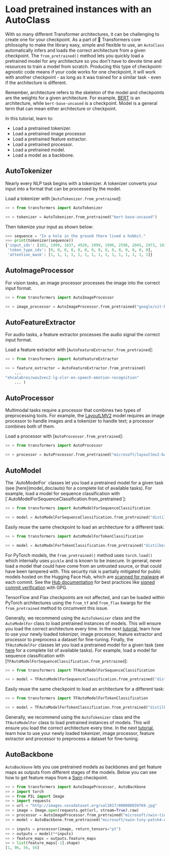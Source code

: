 <!--Copyright 2022 The HuggingFace Team. All rights reserved.

Licensed under the Apache License, Version 2.0 (the "License"); you may not use this file except in compliance with
the License. You may obtain a copy of the License at

http://www.apache.org/licenses/LICENSE-2.0

Unless required by applicable law or agreed to in writing, software distributed under the License is distributed on
an "AS IS" BASIS, WITHOUT WARRANTIES OR CONDITIONS OF ANY KIND, either express or implied. See the License for the
specific language governing permissions and limitations under the License.

⚠️ Note that this file is in Markdown but contain specific syntax for our doc-builder (similar to MDX) that may not be
rendered properly in your Markdown viewer.

-->

# Load pretrained instances with an AutoClass

With so many different Transformer architectures, it can be challenging to create one for your checkpoint. As a part of 🤗 Transformers core philosophy to make the library easy, simple and flexible to use, an `AutoClass` automatically infers and loads the correct architecture from a given checkpoint. The `from_pretrained()` method lets you quickly load a pretrained model for any architecture so you don't have to devote time and resources to train a model from scratch. Producing this type of checkpoint-agnostic code means if your code works for one checkpoint, it will work with another checkpoint - as long as it was trained for a similar task - even if the architecture is different.

<Tip>

Remember, architecture refers to the skeleton of the model and checkpoints are the weights for a given architecture. For example, [BERT](https://huggingface.co/bert-base-uncased) is an architecture, while `bert-base-uncased` is a checkpoint. Model is a general term that can mean either architecture or checkpoint.

</Tip>

In this tutorial, learn to:

* Load a pretrained tokenizer.
* Load a pretrained image processor
* Load a pretrained feature extractor.
* Load a pretrained processor.
* Load a pretrained model.
* Load a model as a backbone.

## AutoTokenizer

Nearly every NLP task begins with a tokenizer. A tokenizer converts your input into a format that can be processed by the model.

Load a tokenizer with [`AutoTokenizer.from_pretrained`]:

```py
>> > from transformers import AutoTokenizer

>> > tokenizer = AutoTokenizer.from_pretrained("bert-base-uncased")
```

Then tokenize your input as shown below:

```py
>>> sequence = "In a hole in the ground there lived a hobbit."
>>> print(tokenizer(sequence))
{'input_ids': [101, 1999, 1037, 4920, 1999, 1996, 2598, 2045, 2973, 1037, 7570, 10322, 4183, 1012, 102], 
 'token_type_ids': [0, 0, 0, 0, 0, 0, 0, 0, 0, 0, 0, 0, 0, 0, 0], 
 'attention_mask': [1, 1, 1, 1, 1, 1, 1, 1, 1, 1, 1, 1, 1, 1, 1]}
```

## AutoImageProcessor

For vision tasks, an image processor processes the image into the correct input format.

```py
>> > from transformers import AutoImageProcessor

>> > image_processor = AutoImageProcessor.from_pretrained("google/vit-base-patch16-224")
```


## AutoFeatureExtractor

For audio tasks, a feature extractor processes the audio signal the correct input format.

Load a feature extractor with [`AutoFeatureExtractor.from_pretrained`]:

```py
>> > from transformers import AutoFeatureExtractor

>> > feature_extractor = AutoFeatureExtractor.from_pretrained(
    ...
"ehcalabres/wav2vec2-lg-xlsr-en-speech-emotion-recognition"
    ... )
```

## AutoProcessor

Multimodal tasks require a processor that combines two types of preprocessing tools. For example, the [LayoutLMV2](model_doc/layoutlmv2) model requires an image processor to handle images and a tokenizer to handle text; a processor combines both of them.

Load a processor with [`AutoProcessor.from_pretrained`]:

```py
>> > from transformers import AutoProcessor

>> > processor = AutoProcessor.from_pretrained("microsoft/layoutlmv2-base-uncased")
```

## AutoModel

<frameworkcontent>
<pt>
The `AutoModelFor` classes let you load a pretrained model for a given task (see [here](model_doc/auto) for a complete list of available tasks). For example, load a model for sequence classification with [`AutoModelForSequenceClassification.from_pretrained`]:

```py
>> > from transformers import AutoModelForSequenceClassification

>> > model = AutoModelForSequenceClassification.from_pretrained("distilbert-base-uncased")
```

Easily reuse the same checkpoint to load an architecture for a different task:

```py
>> > from transformers import AutoModelForTokenClassification

>> > model = AutoModelForTokenClassification.from_pretrained("distilbert-base-uncased")
```

<Tip warning={true}>

For PyTorch models, the `from_pretrained()` method uses `torch.load()` which internally uses `pickle` and is known to be insecure. In general, never load a model that could have come from an untrusted source, or that could have been tampered with. This security risk is partially mitigated for public models hosted on the Hugging Face Hub, which are [scanned for malware](https://huggingface.co/docs/hub/security-malware) at each commit. See the [Hub documentation](https://huggingface.co/docs/hub/security) for best practices like [signed commit verification](https://huggingface.co/docs/hub/security-gpg#signing-commits-with-gpg) with GPG.

TensorFlow and Flax checkpoints are not affected, and can be loaded within PyTorch architectures using the `from_tf` and `from_flax` kwargs for the `from_pretrained` method to circumvent this issue.

</Tip>

Generally, we recommend using the `AutoTokenizer` class and the `AutoModelFor` class to load pretrained instances of models. This will ensure you load the correct architecture every time. In the next [tutorial](preprocessing), learn how to use your newly loaded tokenizer, image processor, feature extractor and processor to preprocess a dataset for fine-tuning.
</pt>
<tf>
Finally, the `TFAutoModelFor` classes let you load a pretrained model for a given task (see [here](model_doc/auto) for a complete list of available tasks). For example, load a model for sequence classification with [`TFAutoModelForSequenceClassification.from_pretrained`]:

```py
>> > from transformers import TFAutoModelForSequenceClassification

>> > model = TFAutoModelForSequenceClassification.from_pretrained("distilbert-base-uncased")
```

Easily reuse the same checkpoint to load an architecture for a different task:

```py
>> > from transformers import TFAutoModelForTokenClassification

>> > model = TFAutoModelForTokenClassification.from_pretrained("distilbert-base-uncased")
```

Generally, we recommend using the `AutoTokenizer` class and the `TFAutoModelFor` class to load pretrained instances of models. This will ensure you load the correct architecture every time. In the next [tutorial](preprocessing), learn how to use your newly loaded tokenizer, image processor, feature extractor and processor to preprocess a dataset for fine-tuning.
</tf>
</frameworkcontent>

## AutoBackbone

`AutoBackbone` lets you use pretrained models as backbones and get feature maps as outputs from different stages of the models. Below you can see how to get feature maps from a [Swin](model_doc/swin) checkpoint.

```py
>> > from transformers import AutoImageProcessor, AutoBackbone
>> > import torch
>> > from PIL import Image
>> > import requests
>> > url = "http://images.cocodataset.org/val2017/000000039769.jpg"
>> > image = Image.open(requests.get(url, stream=True).raw)
>> > processor = AutoImageProcessor.from_pretrained("microsoft/swin-tiny-patch4-window7-224")
>> > model = AutoBackbone.from_pretrained("microsoft/swin-tiny-patch4-window7-224", out_indices=(0,))

>> > inputs = processor(image, return_tensors="pt")
>> > outputs = model(**inputs)
>> > feature_maps = outputs.feature_maps
>> > list(feature_maps[-1].shape)
[1, 96, 56, 56]
```
